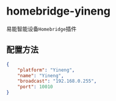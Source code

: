# homebridge-yineng

易能智能设备`Homebridge`插件

## 配置方法
``` json
{
    "platform": "Yineng",
    "name": "Yineng",
    "broadcast": "192.168.0.255",
    "port": 10010
}
```